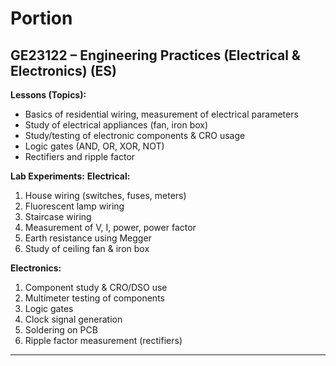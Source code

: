 # Portion

## **GE23122 – Engineering Practices (Electrical & Electronics) (ES)**

**Lessons (Topics):**

* Basics of residential wiring, measurement of electrical parameters
* Study of electrical appliances (fan, iron box)
* Study/testing of electronic components & CRO usage
* Logic gates (AND, OR, XOR, NOT)
* Rectifiers and ripple factor

**Lab Experiments:**
**Electrical:**

1. House wiring (switches, fuses, meters)
2. Fluorescent lamp wiring
3. Staircase wiring
4. Measurement of V, I, power, power factor
5. Earth resistance using Megger
6. Study of ceiling fan & iron box

**Electronics:**

1. Component study & CRO/DSO use
2. Multimeter testing of components
3. Logic gates
4. Clock signal generation
5. Soldering on PCB
6. Ripple factor measurement (rectifiers)

---